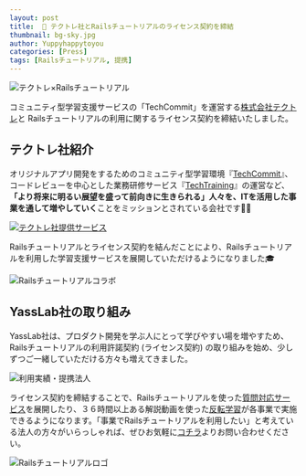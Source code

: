 ```yaml
---
layout: post
title:  🤝 テクトレ社とRailsチュートリアルのライセンス契約を締結
thumbnail: bg-sky.jpg
author: Yuppyhappytoyou
categories: [Press]
tags: [Railsチュートリアル, 提携]
---
```


![テクトレ×Railsチュートリアル](https://i.gyazo.com/3fe150d8d6587438214d6bcbb494dbf3.png)

コミュニティ型学習支援サービスの「TechCommit」を運営する[株式会社テクトレ](https://corp.tech-training.jp/)と Railsチュートリアルの利用に関するライセンス契約を締結いたしました。

## テクトレ社紹介
オリジナルアプリ開発をするためのコミュニティ型学習環境『[TechCommit](https://www.tech-commit.jp/)』、コードレビューを中心とした業務研修サービス『[TechTraining](https://www.tech-training.jp/item/rails_review)』の運営など、**「より将来に明るい展望を盛って前向きに生きられる」人々を、ITを活用した事業を通して増やしていく**ことをミッションとされている会社です🏢✨

[![テクトレ社提供サービス](https://i.gyazo.com/f32e8dcc56d728e8b761e298bd1998bf.png)](https://corp.tech-training.jp/)

Railsチュートリアルとライセンス契約を結んだことにより、Railsチュートリアルを利用した学習支援サービスを展開していただけるようになりました🎓

![Railsチュートリアルコラボ](https://i.gyazo.com/79b6ea8e39017b699e648c62a690f26e.png)


## YassLab社の取り組み

YassLab社は、プロダクト開発を学ぶ人にとって学びやすい場を増やすため、Railsチュートリアルの利用許諾契約 (ライセンス契約) の取り組みを始め、少しずつご一緒していただける方々も増えてきました。

![利用実績・提携法人](https://i.gyazo.com/0b6a1862b3ef29b9e5afcc8245af0d71.png)

ライセンス契約を締結することで、Railsチュートリアルを使った[質問対応サービス](https://railstutorial.jp/#service)を展開したり、３６時間以上ある解説動画を使った[反転学習](https://speakerdeck.com/yasslab/more-interactive-way-of-learning-rails)が各事業で実施できるようになります。「事業でRailsチュートリアルを利用したい」と考えている法人の方々がいらっしゃれば、ぜひお気軽に[コチラ](https://railstutorial.jp/contact)よりお問い合わせください。

![Railsチュートリアルロゴ](https://i.gyazo.com/d89f3367fe2668e5cb3ae8b69be642e5.png)
